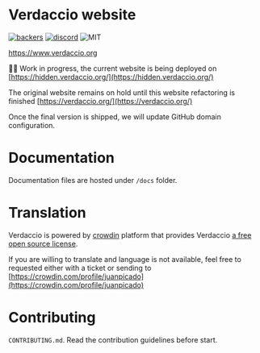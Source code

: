 # Verdaccio website

[![backers](https://opencollective.com/verdaccio/tiers/backer/badge.svg?label=Backer&color=brightgreen)](https://opencollective.com/verdaccio)
[![discord](https://img.shields.io/discord/388674437219745793.svg)](http://chat.verdaccio.org/)
![MIT](https://img.shields.io/github/license/mashape/apistatus.svg)


https://www.verdaccio.org

🚸🚸 Work in progress, the current website is being deployed on [https://hidden.verdaccio.org/](https://hidden.verdaccio.org/)

The original website remains on hold until this website refactoring is finished
[https://verdaccio.org/](https://verdaccio.org/)

Once the final version is shipped, we will update GitHub domain configuration.

# Documentation

Documentation files are hosted under `/docs` folder.

# Translation

Verdaccio is powered by [crowdin](https://crowdin.com/project/verdaccio) platform that provides Verdaccio [a free open source license](https://crowdin.com/page/open-source-project-setup-request).

If you are willing to translate and language is not available, feel free to requested either with a ticket or sending to [https://crowdin.com/profile/juanpicado](https://crowdin.com/profile/juanpicado)

# Contributing

`CONTRIBUTING.md`. Read the contribution guidelines before start.
